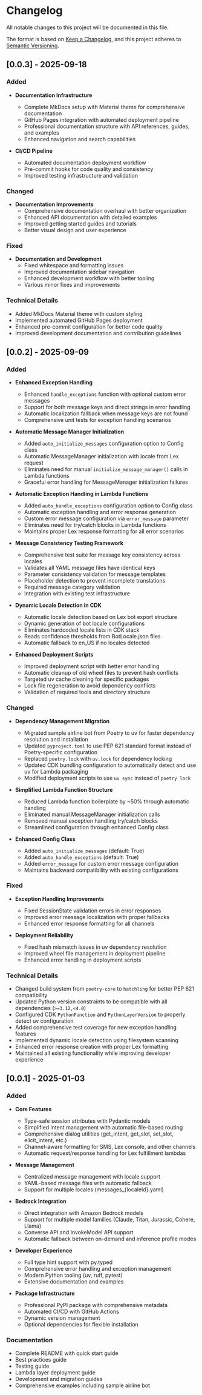 # Changelog

All notable changes to this project will be documented in this file.

The format is based on [Keep a Changelog](https://keepachangelog.com/en/1.1.0/),
and this project adheres to [Semantic Versioning](https://semver.org/spec/v2.0.0.html).

## [0.0.3] - 2025-09-18

### Added

- **Documentation Infrastructure**
  - Complete MkDocs setup with Material theme for comprehensive documentation
  - GitHub Pages integration with automated deployment pipeline
  - Professional documentation structure with API references, guides, and examples
  - Enhanced navigation and search capabilities

- **CI/CD Pipeline**
  - Automated documentation deployment workflow
  - Pre-commit hooks for code quality and consistency
  - Improved testing infrastructure and validation

### Changed

- **Documentation Improvements**
  - Comprehensive documentation overhaul with better organization
  - Enhanced API documentation with detailed examples
  - Improved getting started guides and tutorials
  - Better visual design and user experience

### Fixed

- **Documentation and Development**
  - Fixed whitespace and formatting issues
  - Improved documentation sidebar navigation
  - Enhanced development workflow with better tooling
  - Various minor fixes and improvements

### Technical Details

- Added MkDocs Material theme with custom styling
- Implemented automated GitHub Pages deployment
- Enhanced pre-commit configuration for better code quality
- Improved development documentation and contribution guidelines

## [0.0.2] - 2025-09-09

### Added

- **Enhanced Exception Handling**
  - Enhanced `handle_exceptions` function with optional custom error messages
  - Support for both message keys and direct strings in error handling
  - Automatic localization fallback when message keys are not found
  - Comprehensive unit tests for exception handling scenarios

- **Automatic Message Manager Initialization**
  - Added `auto_initialize_messages` configuration option to Config class
  - Automatic MessageManager initialization with locale from Lex request
  - Eliminates need for manual `initialize_message_manager()` calls in Lambda functions
  - Graceful error handling for MessageManager initialization failures

- **Automatic Exception Handling in Lambda Functions**
  - Added `auto_handle_exceptions` configuration option to Config class
  - Automatic exception handling and error response generation
  - Custom error message configuration via `error_message` parameter
  - Eliminates need for try/catch blocks in Lambda functions
  - Maintains proper Lex response formatting for all error scenarios

- **Message Consistency Testing Framework**
  - Comprehensive test suite for message key consistency across locales
  - Validates all YAML message files have identical keys
  - Parameter consistency validation for message templates
  - Placeholder detection to prevent incomplete translations
  - Required message category validation
  - Integration with existing test infrastructure

- **Dynamic Locale Detection in CDK**
  - Automatic locale detection based on Lex bot export structure
  - Dynamic generation of bot locale configurations
  - Eliminates hardcoded locale lists in CDK stack
  - Reads confidence thresholds from BotLocale.json files
  - Automatic fallback to en_US if no locales detected

- **Enhanced Deployment Scripts**
  - Improved deployment script with better error handling
  - Automatic cleanup of old wheel files to prevent hash conflicts
  - Targeted uv cache cleaning for specific packages
  - Lock file regeneration to avoid dependency conflicts
  - Validation of required tools and directory structure

### Changed

- **Dependency Management Migration**
  - Migrated sample airline bot from Poetry to uv for faster dependency resolution and installation
  - Updated `pyproject.toml` to use PEP 621 standard format instead of Poetry-specific configuration
  - Replaced `poetry.lock` with `uv.lock` for dependency locking
  - Updated CDK bundling configuration to automatically detect and use uv for Lambda packaging
  - Modified deployment scripts to use `uv sync` instead of `poetry lock`

- **Simplified Lambda Function Structure**
  - Reduced Lambda function boilerplate by ~50% through automatic handling
  - Eliminated manual MessageManager initialization calls
  - Removed manual exception handling try/catch blocks
  - Streamlined configuration through enhanced Config class

- **Enhanced Config Class**
  - Added `auto_initialize_messages` (default: True)
  - Added `auto_handle_exceptions` (default: True)
  - Added `error_message` for custom error message configuration
  - Maintains backward compatibility with existing configurations

### Fixed

- **Exception Handling Improvements**
  - Fixed SessionState validation errors in error responses
  - Improved error message localization with proper fallbacks
  - Enhanced error response formatting for all channels

- **Deployment Reliability**
  - Fixed hash mismatch issues in uv dependency resolution
  - Improved wheel file management in deployment pipeline
  - Enhanced error handling in deployment scripts

### Technical Details

- Changed build system from `poetry-core` to `hatchling` for better PEP 621 compatibility
- Updated Python version constraints to be compatible with all dependencies (`>=3.12,<4.0`)
- Configured CDK `PythonFunction` and `PythonLayerVersion` to properly detect uv configuration
- Added comprehensive test coverage for new exception handling features
- Implemented dynamic locale detection using filesystem scanning
- Enhanced error response creation with proper Lex formatting
- Maintained all existing functionality while improving developer experience

## [0.0.1] - 2025-01-03

### Added

- **Core Features**
  - Type-safe session attributes with Pydantic models
  - Simplified intent management with automatic file-based routing
  - Comprehensive dialog utilities (get_intent, get_slot, set_slot, elicit_intent, etc.)
  - Channel-aware formatting for SMS, Lex console, and other channels
  - Automatic request/response handling for Lex fulfillment lambdas

- **Message Management**
  - Centralized message management with locale support
  - YAML-based message files with automatic fallback
  - Support for multiple locales (messages_{localeId}.yaml)

- **Bedrock Integration**
  - Direct integration with Amazon Bedrock models
  - Support for multiple model families (Claude, Titan, Jurassic, Cohere, Llama)
  - Converse API and InvokeModel API support
  - Automatic fallback between on-demand and inference profile modes

- **Developer Experience**
  - Full type hint support with py.typed
  - Comprehensive error handling and exception management
  - Modern Python tooling (uv, ruff, pytest)
  - Extensive documentation and examples

- **Package Infrastructure**
  - Professional PyPI package with comprehensive metadata
  - Automated CI/CD with GitHub Actions
  - Dynamic version management
  - Optional dependencies for flexible installation

### Documentation

- Complete README with quick start guide
- Best practices guide
- Testing guide
- Lambda layer deployment guide
- Development and migration guides
- Comprehensive examples including sample airline bot
